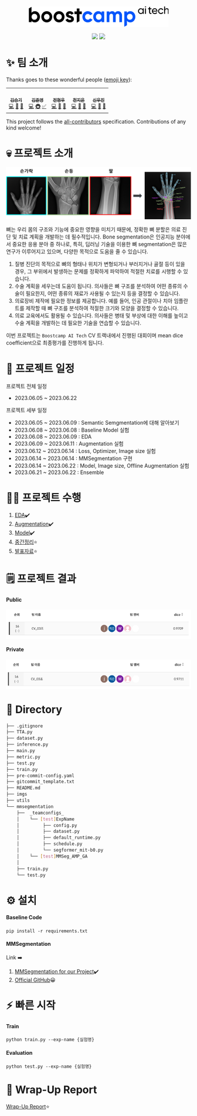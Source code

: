 <p align="center">
    <picture>
        <img src="imgs/boostcampAITechlogo.png">
    </picture>
    <div align="center">
        <img src="https://img.shields.io/badge/Python-FFD43B?style=for-the-badge&logo=python&logoColor=blue">
        <img src="https://img.shields.io/badge/PyTorch-EE4C2C?style=for-the-badge&logo=pytorch&logoColor=white">
    </div>
</p>

# ✨ 팀 소개

Thanks goes to these wonderful people ([emoji key](https://allcontributors.org/docs/en/emoji-key)):

<div align="center">
    <table>
    <tr>
        <td align="center"><a href="https://github.com/seungki1011"><img src="https://avatars.githubusercontent.com/u/120040458?v=4?s=100" width="100px;" alt=""/><br /><sub><b>김승기</b></sub><br />
        <a href="https://github.com/boostcampaitech5/level2_cv_semanticsegmentation-cv-03/commits?author=seungki1011" title="Code">💻</a>
        <a href="https://github.com/boostcampaitech5/level2_cv_semanticsegmentation-cv-03/tree/master/utils" title="Tools">🔧</a>
        <a href="https://github.com/boostcampaitech5/level2_cv_semanticsegmentation-cv-03" title="Maintenance">🚧</a>
        </td>
        <td align="center"><a href="https://github.com/jjjuuuun"><img src="https://avatars.githubusercontent.com/u/86290308?v=4?s=100" width="100px;" alt=""/><br /><sub><b>김준영</b></sub></a><br />
        <a href="https://github.com/boostcampaitech5/level2_cv_semanticsegmentation-cv-03/commits?author=jjjuuuun" title="Code">💻</a>
        <a href="https://github.com/boostcampaitech5/level2_cv_semanticsegmentation-cv-03#%EF%B8%8F-directory" title="Infrastructure">🚇</a>
        <a href="https://calico-dance-4bf.notion.site/MMSegmentation-71f191822d5042129ccbcf7b9384f211" title="Tutorial">✅</a>
        </td>
        <td align="center"><a href="https://github.com/helpmeIamnewbie"><img src="https://avatars.githubusercontent.com/u/102274521?v=4?s=100" width="100px;" alt=""/><br /><sub><b>전형우</b></sub></a><br />
        <a href="https://github.com/boostcampaitech5/level2_cv_semanticsegmentation-cv-03/issues/created_by/helpmeIamnewbie" title="Code">💻</a>
        <a href="https://github.com/boostcampaitech5/level2_cv_semanticsegmentation-cv-03" title="Tools">🔧</a>
        <a href="https://github.com/boostcampaitech5/level2_cv_semanticsegmentation-cv-03" title="Data">🔣</a>
        </td>
        <td align="center"><a href="https://github.com/CheonJiEun"><img src="https://avatars.githubusercontent.com/u/53997172?v=4?s=100" width="100px;" alt=""/><br /><sub><b>천지은</b></sub></a><br />
        <a href="https://github.com/boostcampaitech5/level2_cv_semanticsegmentation-cv-03/commits?author=CheonJiEun" title="Code">💻</a>
        <a href="https://github.com/boostcampaitech5/level2_cv_semanticsegmentation-cv-03" title="Data">🔣</a>
        <a href="https://github.com/boostcampaitech5/level2_cv_semanticsegmentation-cv-03" title="Ideas">🤔</a>
        </td>
        <td align="center"><a href="https://github.com/Eyecaramba"><img src="https://avatars.githubusercontent.com/u/86091292?v=4?s=100" width="100px;" alt=""/><br /><sub><b>신우진</b></sub></a><br />
        <a href="https://github.com/boostcampaitech5/level2_cv_semanticsegmentation-cv-03/commits?author=Eyecaramba" title="Code">💻</a>
        <a href="https://github.com/boostcampaitech5/level2_cv_semanticsegmentation-cv-03" title="Ideas">🤔</a>
        <a href="https://github.com/boostcampaitech5/level2_cv_semanticsegmentation-cv-03" title="Research">🔬</a>
    </td>
  </tr>
</table>
</div>

This project follows the [all-contributors](https://github.com/all-contributors/all-contributors) specification. Contributions of any kind welcome!

# 💀 프로젝트 소개

<p align="center">
    <picture>
        <img src="imgs/handbone_segmentation.png">
    </picture>
</p>

뼈는 우리 몸의 구조와 기능에 중요한 영향을 미치기 때문에, 정확한 뼈 분할은 의료 진단 및 치료 계획을 개발하는 데 필수적입니다. Bone segmentation은 인공지능 분야에서 중요한 응용 분야 중 하나로, 특히, 딥러닝 기술을 이용한 뼈 segmentation은 많은 연구가 이루어지고 있으며, 다양한 목적으로 도움을 줄 수 있습니다.
1. 질병 진단의 목적으로 뼈의 형태나 위치가 변형되거나 부러지거나 골절 등이 있을 경우, 그 부위에서 발생하는 문제를 정확하게 파악하여 적절한 치료를 시행할 수 있습니다.
2. 수술 계획을 세우는데 도움이 됩니다. 의사들은 뼈 구조를 분석하여 어떤 종류의 수술이 필요한지, 어떤 종류의 재료가 사용될 수 있는지 등을 결정할 수 있습니다.
3. 의료장비 제작에 필요한 정보를 제공합니다. 예를 들어, 인공 관절이나 치아 임플란트를 제작할 때 뼈 구조를 분석하여 적절한 크기와 모양을 결정할 수 있습니다.
4. 의료 교육에서도 활용될 수 있습니다. 의사들은 병태 및 부상에 대한 이해를 높이고 수술 계획을 개발하는 데 필요한 기술을 연습할 수 있습니다.

이번 프로젝트는 `Boostcamp AI Tech` CV 트랙내에서 진행된 대회이며 mean dice coefficient으로 최종평가를 진행하게 됩니다.

# 📆 프로젝트 일정

프로젝트 전체 일정

- 2023.06.05 ~ 2023.06.22

프로젝트 세부 일정

- 2023.06.05 ~ 2023.06.09 : Semantic Semgmentation에 대해 알아보기
- 2023.06.08 ~ 2023.06.08 : Baseline Model 실험
- 2023.06.08 ~ 2023.06.09 : EDA
- 2023.06.09 ~ 2023.06.11 : Augmentation 실험
- 2023.06.12 ~ 2023.06.14 : Loss, Optimizer, Image size 실험
- 2023.06.14 ~ 2023.06.14 : MMSegmentation 구현
- 2023.06.14 ~ 2023.06.22 : Model, Image size, Offline Augmentation 실험
- 2023.06.21 ~ 2023.06.22 : Ensemble

# 👨‍💻 프로젝트 수행

1. [EDA](https://jjjuuuun.notion.site/EDA-db11b32576644efa9dc836a9135b55f0?pvs=4)✔️
2. [Augmentation](https://jjjuuuun.notion.site/Augmentation-5767f538c8ee4cf88462fe1bf2526a96?pvs=4)✔️
3. [Model](https://jjjuuuun.notion.site/Model-c8ddb0c1ddbf41abb5c0a2937da16b61?pvs=4)✔️
4. [중간정리](https://jjjuuuun.notion.site/09699a2814c04e83bb391627ab965c01?pvs=4)⭐
5. [발표자료](https://jjjuuuun.notion.site/f0407bed529a4bbbae93d5d6c520ec4f?pvs=4)⭐

# 🗒️ 프로젝트 결과

#### Public
<img align="center" src="imgs/public.png" width="600" height="80">

#### Private
<img align="center" src="imgs/private.png" width="600" height="80">

# 🔄️ Directory

```bash
├── .gitignore
├── TTA.py
├── dataset.py
├── inference.py
├── main.py
├── metric.py
├── test.py
├── train.py
├── pre-commit-config.yaml
├── gitcommit_template.txt
├── README.md
├── imgs
├── utils
└── mmsegmentation
    ├──  _teamconfigs_
    │    └── [test]ExpName
    │         ├── config.py
    │         ├── dataset.py
    │         ├── default_runtime.py
    │         ├── schedule.py
    │         └── segformer_mit-b0.py         
    │    └── [test]MMSeg_AMP_GA
    │
    ├── train.py
    └── test.py 
```

# ⚙️ 설치

####  Baseline Code
```pip install -r requirements.txt ```

#### MMSegmentation
Link ➡️ 
1. [MMSegmentation for our Project](https://jjjuuuun.notion.site/MMSegmentation-71f191822d5042129ccbcf7b9384f211?pvs=4)✔️
2. [Official GitHub](https://github.com/open-mmlab/mmsegmentation)😀

# ⚡️ 빠른 시작

#### Train
``` python train.py --exp-name {실험명} ```
#### Evaluation
``` python test.py --exp-name {실험명} ```

# 🤔 Wrap-Up Report

[Wrap-Up Report](https://github.com/boostcampaitech5/level2_cv_semanticsegmentation-cv-03/blob/master/Semantic%20Segmentation%20Wrap%20Up.pdf)⭐

